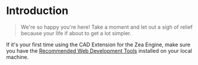 [//]: <> (Author: Michael Smith)
[//]: <> (Date: May 22, 2020)

# Introduction
>We're so happy you're here! Take a moment and let out a sigh of relief because your life if about to get a lot simpler.

If it's your first time using the CAD Extension for the Zea Engine, make sure you have the [Recommended Web Development Tools](https://zeainc.github.io/zea-engine/#/getting-started/development-setup) installed on your local machine.